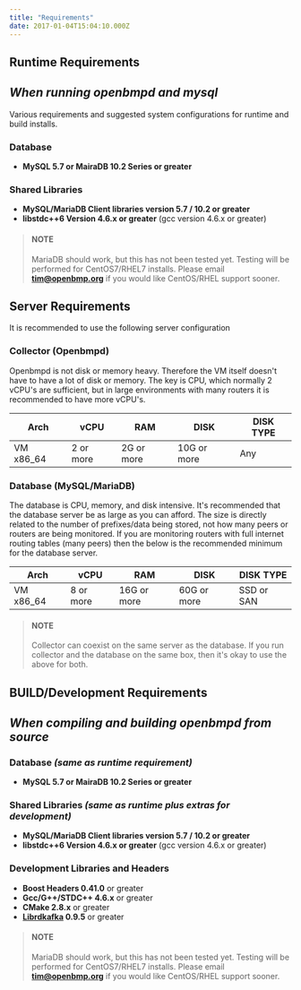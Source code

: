 ```yaml
---
title: "Requirements"
date: 2017-01-04T15:04:10.000Z
---
```


Runtime Requirements 
---------------------
*When running openbmpd and mysql*
-----------------------------------

<!--more-->

Various requirements and suggested system configurations for runtime and build installs. 

### Database

* **MySQL 5.7 or MairaDB 10.2 Series or greater**

### Shared Libraries
* **MySQL/MariaDB Client libraries version 5.7 / 10.2 or greater**
* **libstdc++6 Version 4.6.x or greater**  (gcc version 4.6.x or greater)

> #### NOTE
> MariaDB should work, but this has not been tested yet.  Testing will be performed for CentOS7/RHEL7 installs.
>Please email **tim@openbmp.org** if you would like CentOS/RHEL support sooner.  

Server Requirements
-------------------
It is recommended to use the following server configuration


### Collector (Openbmpd) 
Openbmpd is not disk or memory heavy.  Therefore the VM itself doesn't have to have a lot of disk or memory.  The key is CPU, which normally 2 vCPU's are sufficient, but in large environments with many routers it is recommended to have more vCPU's. 

| Arch      | vCPU      | RAM        | DISK        | DISK TYPE |
| --------- | --------- | ---------- | ----------- | ----------| 
| VM x86_64 | 2 or more | 2G or more | 10G or more | Any       |

### Database (MySQL/MariaDB)
The database is CPU, memory, and disk intensive. It's recommended that the database server be as large as you can afford.  The size is directly related to the number of prefixes/data being stored, not how many peers or routers are being monitored. If you are monitoring routers with full internet routing tables (many peers) then the below is the recommended minimum for the database server. 

| Arch      | vCPU      | RAM         | DISK        | DISK TYPE  |
| --------- | --------- | ----------- | ----------- | -----------| 
| VM x86_64 | 8 or more | 16G or more | 60G or more | SSD or SAN |


> #### NOTE
> Collector can coexist on the same server as the database.  If you run collector and the database on the same box, then it's okay to use the above for both.  



BUILD/Development Requirements 
------------------------------
*When compiling and building openbmpd from source*
-----------------------------------------------------

### Database *(same as runtime requirement)*
* **MySQL 5.7 or MairaDB 10.2 Series or greater**

### Shared Libraries *(same as runtime plus extras for development)*
* **MySQL/MariaDB Client libraries version 5.7 / 10.2 or greater**
* **libstdc++6 Version 4.6.x or greater**  (gcc version 4.6.x or greater)

### Development Libraries and Headers
* **Boost Headers 0.41.0** or greater
* **Gcc/G++/STDC++ 4.6.x** or greater
* **CMake 2.8.x** or greater
* **[Librdkafka](https://github.com/edenhill/librdkafka) 0.9.5** or greater

> #### NOTE
> MariaDB should work, but this has not been tested yet.  Testing will be performed for CentOS7/RHEL7 installs.
> Please email **tim@openbmp.org** if you would like CentOS/RHEL support sooner.  

